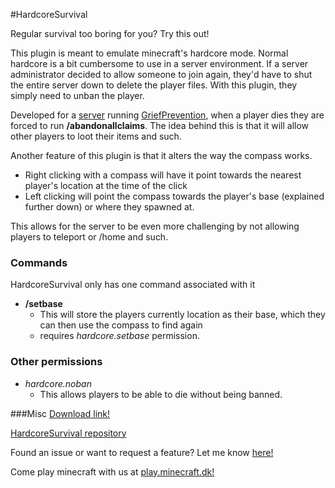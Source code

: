#HardcoreSurvival

Regular survival too boring for you? Try this out!

This plugin is meant to emulate minecraft's hardcore mode. Normal hardcore is a bit cumbersome to use in a server environment. If a server administrator decided to allow someone to join again, they'd have to shut the entire server down to delete the player files. With this plugin, they simply need to unban the player.

Developed for a [server](minecraft.dk) running [GriefPrevention](http://dev.bukkit.org/bukkit-plugins/grief-prevention/), when a player dies they are forced to run **/abandonallclaims**. The idea behind this is that it will allow other players to loot their items and such.

Another feature of this plugin is that it alters the way the compass works.
- Right clicking with a compass will have it point towards the nearest player's location at the time of the click
- Left clicking will point the compass towards the player's base (explained further down) or where they spawned at.

This allows for the server to be even more challenging by not allowing players to teleport or /home and such.

### Commands
HardcoreSurvival only has one command associated with it
- **/setbase**
  - This will store the players currently location as their base, which they can then use the compass to find again
  - requires *hardcore.setbase* permission.
  
### Other permissions
- *hardcore.noban*
  - This allows players to be able to die without being banned.
  
###Misc
[Download link!](https://github.com/10becja/MinecraftPlugins/blob/master/HardcoreSurvival/HardcoreSurvival.jar?raw=true)

[HardcoreSurvival repository](https://github.com/10becja/HardcoreSurvival)

Found an issue or want to request a feature? Let me know [here!](https://github.com/10becja/HardcoreSurvival/issues)

Come play minecraft with us at [play.minecraft.dk!](minecraft.dk)
